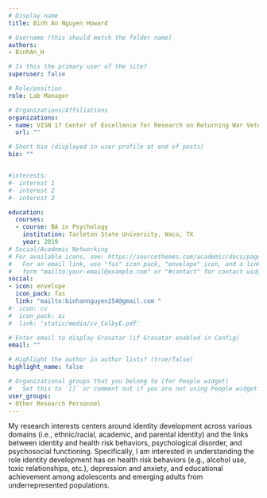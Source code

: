 ```yaml
---
# Display name
title: Binh An Nguyen Howard

# Username (this should match the folder name)
authors:
- BinhAn_H

# Is this the primary user of the site?
superuser: false

# Role/position
role: Lab Manager

# Organizations/Affiliations
organizations:
- name: VISN 17 Center of Excellence for Research on Returning War Veterans
  url: ""

# Short bio (displayed in user profile at end of posts)
bio: "" 


#interests:
#- interest 1
#- interest 2
#- interest 3

education:
  courses:
  - course: BA in Psychology
    institution: Tarleton State University, Waco, TX
    year: 2019
# Social/Academic Networking
# For available icons, see: https://sourcethemes.com/academic/docs/page-builder/#icons
#   For an email link, use "fas" icon pack, "envelope" icon, and a link in the
#   form "mailto:your-email@example.com" or "#contact" for contact widget.
social:
- icon: envelope
  icon_pack: fas
  link: "mailto:binhannguyen254@gmail.com "
#- icon: cv
#  icon_pack: ai
#  link: 'static/media/cv_ColbyE.pdf'

# Enter email to display Gravatar (if Gravatar enabled in Config)
email: ""

# Highlight the author in author lists? (true/false)
highlight_name: false

# Organizational groups that you belong to (for People widget)
#   Set this to `[]` or comment out if you are not using People widget.
user_groups:
- Other Research Personnel
---
```

My research interests centers around identity development across various domains (i.e., ethnic/racial, academic, and parental identity) and the links between identity and health risk behaviors, psychological disorder, and psychosocial functioning. Specifically, I am interested in understanding the role identity development has on health risk behaviors (e.g., alcohol use, toxic relationships, etc.), depression and anxiety, and educational achievement among adolescents and emerging adults from underrepresented populations. 
